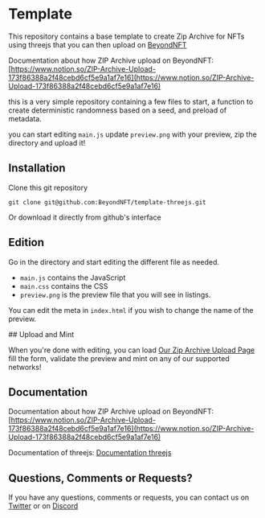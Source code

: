 # Template

This repository contains a base template to create Zip Archive for NFTs using threejs that you can then upload on [BeyondNFT](https://beyondnft.io)

Documentation about how ZIP Archive upload on BeyondNFT: [https://www.notion.so/ZIP-Archive-Upload-173f86388a2f48cebd6cf5e9a1af7e16](https://www.notion.so/ZIP-Archive-Upload-173f86388a2f48cebd6cf5e9a1af7e16)

this is a very simple repository containing a few files to start, a function to create deterministic randomness based on a seed, and preload of metadata.


you can start editing `main.js` update `preview.png` with your preview, zip the directory and upload it!

## Installation

Clone this git repository

`git clone git@github.com:BeyondNFT/template-threejs.git`

Or download it directly from github's interface

## Edition

Go in the directory and start editing the different file as needed.

- `main.js` contains the JavaScript
- `main.css` contains the CSS
- `preview.png` is the preview file that you will see in listings.

You can edit the meta in `index.html` if you wish to change the name of the preview.

## Upload and Mint

When you're done with editing, you can load [Our Zip Archive Upload Page](https://beyondnft.io/create/zip-upload) fill the form, validate the preview and mint on any of our supported networks!

## Documentation

Documentation about how ZIP Archive upload on BeyondNFT: [https://www.notion.so/ZIP-Archive-Upload-173f86388a2f48cebd6cf5e9a1af7e16](https://www.notion.so/ZIP-Archive-Upload-173f86388a2f48cebd6cf5e9a1af7e16)

Documentation of threejs: [Documentation threejs](https://threejs.org/docs/index.html#manual/en/introduction/Creating-a-scene)


## Questions, Comments or Requests?

If you have any questions, comments or requests, you can contact us on [Twitter](https://twitter.com/beyondnft) or on [Discord](http://chat.beyondnft.io)
